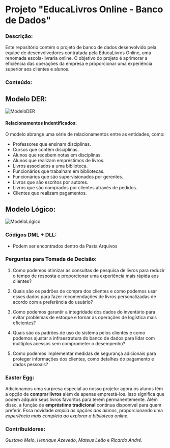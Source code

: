 # Projeto "EducaLivros Online - Banco de Dados"

### Descrição:

Este repositório contém o projeto de banco de dados desenvolvido pela equipe de desenvolvedores contratada pela EducaLivros Online, uma renomada escola-livraria online. O objetivo do projeto é aprimorar a eficiência das operações da empresa e proporcionar uma experiência superior aos clientes e alunos.

### Conteúdo:

## Modelo DER:
  
  ![ModeloDER](https://github.com/rickzerahh/ProjetoEduca-BD1/assets/91620783/85684d5b-b56e-4a04-a3a7-2aa7562965ce)

#### Relacionamentos Indentificados: 

O modelo abrange uma série de relacionamentos entre as entidades, como:

- Professores que ensinam disciplinas.
- Cursos que contêm disciplinas.
- Alunos que recebem notas em disciplinas.
- Alunos que realizam empréstimos de livros.
- Livros associados a uma biblioteca.
- Funcionários que trabalham em bibliotecas.
- Funcionários que são supervisionados por gerentes.
- Livros que são escritos por autores.
- Livros que são comprados por clientes através de pedidos.
- Clientes que realizam pagamentos.
  
## Modelo Lógico:
  
  ![ModeloLógico](https://github.com/rickzerahh/ProjetoEduca-BD1/assets/91620783/3aa32bbd-c67b-4fac-ab15-a0c7bffd40a5)

### Códigos DML + DLL: 

- Podem ser encontrados dentro da Pasta Arquivos
  
### Perguntas para Tomada de Decisão:

1.	Como podemos otimizar as consultas de pesquisa de livros para reduzir o tempo de resposta e proporcionar uma experiência mais rápida aos clientes?

2.	Quais são os padrões de compra dos clientes e como podemos usar esses dados para fazer recomendações de livros personalizadas de acordo com a preferência do usuário?

3.	Como podemos garantir a integridade dos dados do inventário para evitar problemas de estoque e tornar as operações de logística mais eficientes?

4.	Quais são os padrões de uso do sistema pelos clientes e como podemos ajustar a infraestrutura do banco de dados para lidar com múltiplos acessos sem comprometer o desempenho?

5.	Como podemos implementar medidas de segurança adicionais para proteger informações dos clientes, como detalhes do pagamento e dados pessoais?

### Easter Egg: 

Adicionamos uma surpresa especial ao nosso projeto: agora os alunos têm a opção de **comprar livros** além de apenas emprestá-los. Isso significa que podem adquirir seus livros favoritos para terem permanentemente. Além disso, a função de **empréstimo tradicional** continua disponível para quem preferir. Essa novidade *amplia as opções dos alunos*, proporcionando uma *experiência mais completa ao explorar a biblioteca online*.

### Contribuidores:

_Gustavo Melo_,
_Henrique Azevedo_,
_Mateus Leão_ e
_Ricardo André_.
